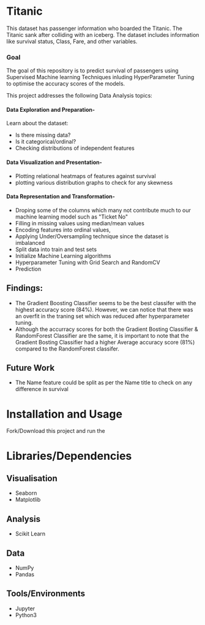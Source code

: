 # Titanic
This dataset has passenger information who boarded the Titanic. The Titanic sank after colliding with an iceberg. The dataset includes information like survival status, Class, Fare, and other variables. 

### Goal
The goal of this repository is to predict survival of passengers using Supervised Machine learning Techniques inluding HyperParameter Tuning to optimise the accuracy scores of the models.

This project addresses the following Data Analysis topics:

#### Data Exploration and Preparation- 
Learn about the dataset: 
- Is there missing data?
- Is it categorical/ordinal? 
- Checking distributions of independent features

#### Data Visualization and Presentation-
- Plotting relational heatmaps of features against survival
- plotting various distribution graphs to check for any skewness

#### Data Representation and Transformation-
- Droping some of the columns which many not contribute much to our machine learning model such as "Ticket No"
- Filling in missing values using median/mean values
- Encoding features into ordinal values,
- Applying Under/Oversampling technique since the dataset is imbalanced
- Split data into train and test sets
- Initialize Machine Learning algorithms
- Hyperparameter Tuning with Grid Search and RandomCV
- Prediction

## Findings:
- The Gradient Boosting Classifier seems to be the best classifer with the highest accuracy score (84%). However, we can notice that there was an overfit in the traning set which was reduced after hyperparameter tuning.
- Although the accurracy scores for both the Gradient Bosting Classifier & RandomForest Classifier are the same, it is important to note that the Gradient Bosting Classifier had a higher Average accuracy score (81%) compared to the RandomForest classifer. 

## Future Work
- The Name feature could be split as per the Name title to check on any difference in survival 


# Installation and Usage 
Fork/Download this project and run the 



# Libraries/Dependencies 
## Visualisation 
- Seaborn 
- Matplotlib 
## Analysis 
- Scikit Learn
## Data 
- NumPy 
- Pandas 
## Tools/Environments 
- Jupyter 
- Python3









